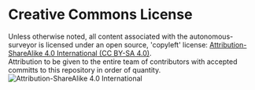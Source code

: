 # Creative Commons License

Unless otherwise noted, all content associated with the autonomous-surveyor is licensed under an open source, 'copyleft' license:
[Attribution-ShareAlike 4.0 International (CC BY-SA 4.0)](https://creativecommons.org/licenses/by-sa/4.0/).  
Attribution to be given to the entire team of contributors with accepted committs to this repository in order of quantity.
![Attribution-ShareAlike 4.0 International](http://i.creativecommons.org/l/by-sa/3.0/88x31.png)
